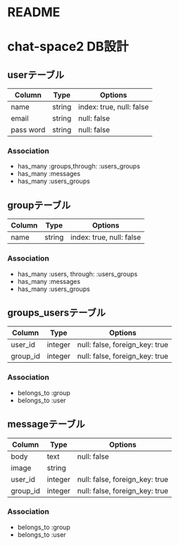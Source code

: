 # README

# chat-space2 DB設計

## userテーブル

|Column|Type|Options|
|------|----|-------|
|name|string|index: true, null: false|
|email|string|null: false|
|pass word|string|null: false|
### Association

- has_many :groups,through: :users_groups
- has_many :messages
- has_many :users_groups

## groupテーブル

|Column|Type|Options|
|------|----|-------|
|name|string|index: true, null: false|

### Association
- has_many :users, through: :users_groups
- has_many :messages
- has_many :users_groups

## groups_usersテーブル

|Column|Type|Options|
|------|----|-------|
|user_id|integer|null: false, foreign_key: true|
|group_id|integer|null: false, foreign_key: true|

### Association
- belongs_to :group
- belongs_to :user

## messageテーブル

|Column|Type|Options|
|------|----|-------|
|body|text|null: false|
|image|string| |
|user_id|integer|null: false, foreign_key: true|
|group_id|integer|null: false, foreign_key: true|

### Association
- belongs_to :group
- belongs_to :user